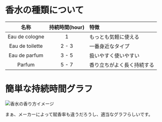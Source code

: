 # 香水の種類について

|      名称       | 持続時間(hour) | 特徴                       |
| :-------------: | :------------: | :------------------------- |
| Eau de cologne  |       1        | もっとも気軽に使える       |
| Eau de toilette |     2 - 3      | 一番身近なタイプ           |
|  Eau de parfum  |     3 - 5      | 扱いやすく使いやすい       |
|     Parfum      |     5 - 7      | 香り立ちがよく長く持続する |

# 簡単な持続時間グラフ

![香水の香り方イメージ](https://sekai-parfum.info/wp-content/uploads/2015/06/0002.jpg)

まぁ、メーカーによって賦香率も違うだろうし、適当なグラフらしいです。
